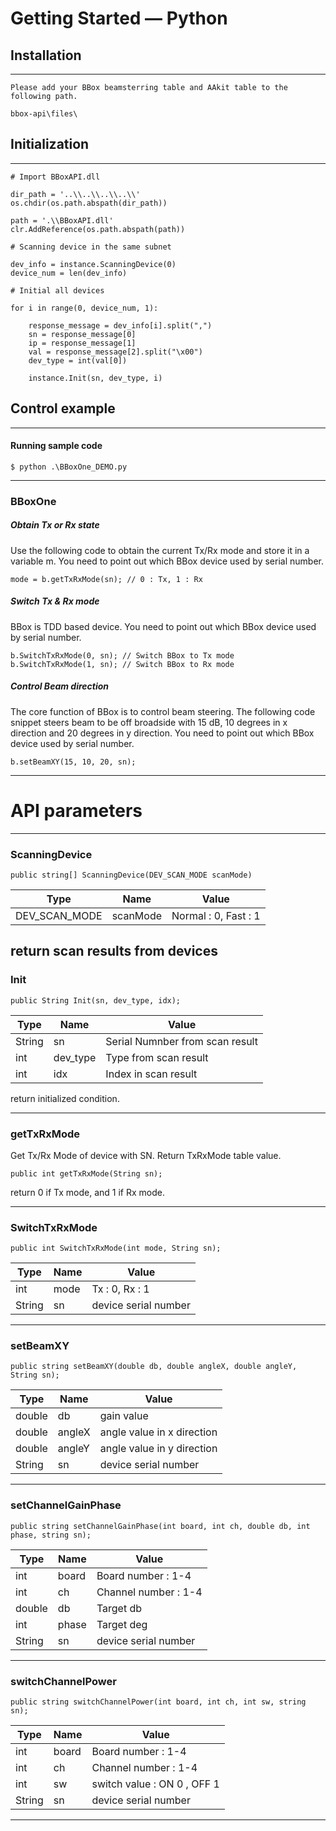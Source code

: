 # Getting Started — Python

## Installation
----------

    Please add your BBox beamsterring table and AAkit table to the following path.

    bbox-api\files\


## Initialization
----------
    # Import BBoxAPI.dll

    dir_path = '..\\..\\..\\..\\'
    os.chdir(os.path.abspath(dir_path))

    path = '.\\BBoxAPI.dll'
    clr.AddReference(os.path.abspath(path))

    # Scanning device in the same subnet

    dev_info = instance.ScanningDevice(0)
	device_num = len(dev_info)

    # Initial all devices

	for i in range(0, device_num, 1):

		response_message = dev_info[i].split(",")
		sn = response_message[0]
		ip = response_message[1]
		val = response_message[2].split("\x00")
		dev_type = int(val[0])

		instance.Init(sn, dev_type, i)

## Control example
****
#### Running sample code
    $ python .\BBoxOne_DEMO.py
****

### BBoxOne
##### Obtain Tx or Rx state

Use the following code to obtain the current Tx/Rx mode and store it in a variable m. You need to point out which BBox device used by serial number.

    mode = b.getTxRxMode(sn); // 0 : Tx, 1 : Rx  

##### Switch Tx & Rx mode

BBox is TDD based device. You need to point out which BBox device used by serial number.

    b.SwitchTxRxMode(0, sn); // Switch BBox to Tx mode
    b.SwitchTxRxMode(1, sn); // Switch BBox to Rx mode


##### Control Beam direction

The core function of BBox is to control beam steering. The following code snippet steers beam to be off broadside with 15 dB, 10 degrees in x direction and  20 degrees in y direction. You need to point out which BBox device used by serial number.

    b.setBeamXY(15, 10, 20, sn);

****

# API parameters

----------
### ScanningDevice
    public string[] ScanningDevice(DEV_SCAN_MODE scanMode)
| Type | Name | Value |
| - | - | - |
| DEV_SCAN_MODE | scanMode | Normal : 0, Fast : 1 |

return scan results from devices
----------
### Init
    public String Init(sn, dev_type, idx);
| Type | Name | Value |
| - | - | - |
| String     | sn         | Serial Numnber from scan result |
| int     | dev_type         | Type from scan result |
| int     | idx         | Index in scan result |
return initialized condition.

----------
### getTxRxMode
Get Tx/Rx Mode of device with SN. Return TxRxMode table value.

    public int getTxRxMode(String sn); 

return 0 if Tx mode, and 1 if Rx mode.

----------

### SwitchTxRxMode
    public int SwitchTxRxMode(int mode, String sn);
| Type  | Name  | Value |
| -     | -     | -     |
| int   | mode  | Tx : 0, Rx : 1 |
| String | sn   | device serial number

----------
### setBeamXY
    public string setBeamXY(double db, double angleX, double angleY, String sn);
| Type  | Name  | Value |
| -     | -     | -     |
| double       | db          | gain value
| double       | angleX      | angle value in x direction
| double       | angleY      | angle value in y direction
| String       | sn          | device serial number

----------
### setChannelGainPhase
    public string setChannelGainPhase(int board, int ch, double db, int phase, string sn);
| Type  | Name  | Value |
| -     | -     | -     |
| int       | board       | Board number   : 1-4
| int       | ch          | Channel number : 1-4
| double    | db          | Target db
| int       | phase       | Target deg
| String    | sn          | device serial number

----------
### switchChannelPower
    public string switchChannelPower(int board, int ch, int sw, string sn);
| Type  | Name  | Value |
| -     | -     | -     |
| int       | board       | Board number   : 1-4
| int       | ch          | Channel number : 1-4
| int       | sw          | switch value   : ON 0 , OFF 1
| String    | sn          | device serial number

----------

